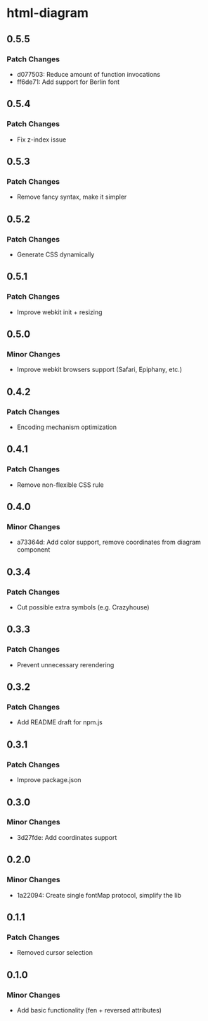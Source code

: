 # html-diagram

## 0.5.5

### Patch Changes

- d077503: Reduce amount of function invocations
- ff6de71: Add support for Berlin font

## 0.5.4

### Patch Changes

- Fix z-index issue

## 0.5.3

### Patch Changes

- Remove fancy syntax, make it simpler

## 0.5.2

### Patch Changes

- Generate CSS dynamically

## 0.5.1

### Patch Changes

- Improve webkit init + resizing

## 0.5.0

### Minor Changes

- Improve webkit browsers support (Safari, Epiphany, etc.)

## 0.4.2

### Patch Changes

- Encoding mechanism optimization

## 0.4.1

### Patch Changes

- Remove non-flexible CSS rule

## 0.4.0

### Minor Changes

- a73364d: Add color support, remove coordinates from diagram component

## 0.3.4

### Patch Changes

- Cut possible extra symbols (e.g. Crazyhouse)

## 0.3.3

### Patch Changes

- Prevent unnecessary rerendering

## 0.3.2

### Patch Changes

- Add README draft for npm.js

## 0.3.1

### Patch Changes

- Improve package.json

## 0.3.0

### Minor Changes

- 3d27fde: Add coordinates support

## 0.2.0

### Minor Changes

- 1a22094: Create single fontMap protocol, simplify the lib

## 0.1.1

### Patch Changes

- Removed cursor selection

## 0.1.0

### Minor Changes

- Add basic functionality (fen + reversed attributes)
